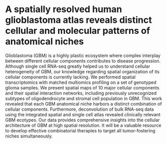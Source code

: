 # A spatially resolved human glioblastoma atlas reveals distinct cellular and molecular patterns of anatomical niches

Glioblastoma (GBM) is a highly plastic ecosystem where complex interplay between different cellular components contributes to disease progression. Although single cell RNA-seq greatly helped us to understand cellular heterogeneity of GBM, our knowledge regarding spatial organization of its cellular components is currently lacking. We performed spatial transcriptomics with matched multiomics profiling on a set of genotyped glioma samples. We present spatial maps of 10 major cellular components and their spatial interaction networks, including previously unrecognized subtypes of oligodendrocyte and stromal cell population in GBM. This work revealed that each GBM anatomical niche harbors a distinct combination of cellular components. Furthermore, deconvolution of bulk RNA-seq data using the integrated spatial and single cell atlas revealed clinically relevant GBM ecotypes. Our data provides comprehensive insights into the cellular architecture of GBM at  high spatial resolution. It will be a valuable resource to develop effective combinatorial therapies to target all tumor-fostering niches simultaneously.
